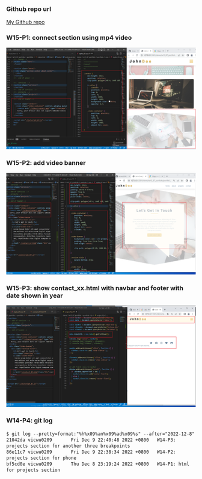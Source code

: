 ### Github repo url

[My Github repo](https://github.com/vicwu0209/1111.sweb.1N-demo.87-.git)

### W15-P1: connect section using mp4 video
 
![](w15-p1.png)

### W15-P2: add video banner
 
![](w15-p2.png)

### W15-P3: show contact_xx.html with navbar and footer with date shown in year

![](w15-p3.png)

### W14-P4: git log

[](w14-p4-log.png)

```
$ git log --pretty=format:"%h%x09%an%x09%ad%x09%s" --after="2022-12-8"
21042da vicwu0209       Fri Dec 9 22:40:48 2022 +0800   W14-P3: projects section for another three breakpoints
86e11c7 vicwu0209       Fri Dec 9 22:38:34 2022 +0800   W14-P2: projects section for phone
bf5cd0e vicwu0209       Thu Dec 8 23:19:24 2022 +0800   W14-P1: html for projects section

```
